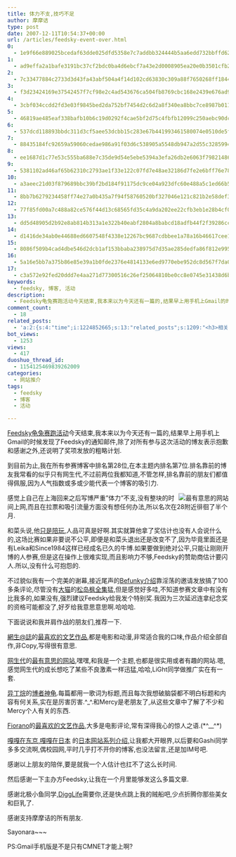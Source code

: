 ```yaml
---
title: 体力不支,技巧不足
author: 摩摩诘
type: post
date: 2007-12-11T10:54:37+00:00
url: /articles/feedsky-event-over.html
0:
  - 1e9f66e889025bcedaf63dde025dfd5358e7c7addbb324444b5aa6edd732bbffd6259efd2f2d12c78fa71880432c32ec
1:
  - ad9effa2a1bafe3191bc37cf2bdc0ba4d6ebcf7a43e2d0008905ea20e0b3501cfb2aa7a359420d3da4a3d149afb5ef4d
2:
  - 7c33477884c2733d3d43fa43abf504a4f14d102cd63830c309a88f7650268ff184421a44d659aa8830757c83bdd16c40
3:
  - f3d23424169e37542457f7cf98e2c4ad543676ca504fb8769cbc168e2439e676ad9f451b876679226bb44fe597570b2c
4:
  - 3cbf034ccdd2fd3e03f9845bed2da752bf7454d2c6d2a8f340ea8bbc7ce8987b011be926d51e4a2034c1c5e41e37bda6
5:
  - 46819ae485eaf338bafb10b6c19d0292f4cae5bf2d75c4fbfb12099c250aebc90dc993434fdb4d4e6b81028530ce7838
6:
  - 537dcd118893bbdc311d3cf5aee53dcbb15c283e67b441993461580074e0510de5f9d30ba8cb947348beb608b0792ec8
7:
  - 88435184fc92659a59060cedae986a91f03d6c538905a5548db947a2d55c3285994fbd8d19f21013e6e651f45d40d8e7
8:
  - ee1687d1c77e53c555ba688e7c35de9d54e5ebe5394a3efa26db2e6063f798214862da54fb228f8f48efcbfa99cc1e33
9:
  - 5381102ad46af65b62310c2793ae1f33e122c07fd7e48ae32186d7fe2e6bff76e78a50e2b85d7ec1465ab98aebec77d6
10:
  - a3aeec21d03f879689bbc39bf2bd184f91175dc9ce04a923dfc60e488a5c1ed66b5aa2949c5b8a284d43c5ac6119d43c
11:
  - 8bb7b6279234458ff74e27a0b435a7f94f58760520bf327046e121c821b2e58def3a9224ba9e67d87fb82fb074687cf4
12:
  - 77f85fd00a7c488a82ce576f44d13c68565fd35c4a9da202ee22cfb3eb1e28b4cf09c5410854489ab1d3dcecc00a33f3
13:
  - dd5d48905d2b92e8ab814b313a1e322b40eabf2804a8babcd18adfb44f2f39286cc850006d0ddd6367b96f289bb2a3d4
14:
  - d1416de34ab0e44688ed6607548f4338e12267bc9687cdbbee1a78a16b46617cee14317fa0915b775a70ae807fdd7c47
15:
  - 8086f509b4cad4dbe546d2dcb1af153bbaba238975d7d35ae285dedfa86f812e9956292d1ddefeb4e92e9c7bd4d5414d
16:
  - 5a16e5bb7a375b86e85e39a1b0fde2376e4814133e6ed9770ebe952dc8d567f7da0ba8729781048d7078a386582c9a4e
17:
  - c3a572e92fed20ddd7e4aa271d77300516c26ef25064810be0cc8e0745e31438d6bfa28ebd748ab5210e4472e3a6251a
keywords:
  - feedsky, 博客, 活动
description:
  - Feedsky龟兔赛跑活动今天结束,我本来以为今天还有一篇的,结果早上用手机上Gmail的时候发现了Feedsky的通知邮件,除了对所有参与这次活动的博友表示抱歉和感谢之外,还说明了奖项发放的粗略计划.
comment_count:
  - 18
related_posts:
  - 'a:2:{s:4:"time";i:1224852665;s:13:"related_posts";s:1209:"<h3>相关日志</h3><ul class="related_post"><li><a href="http://www.digglife.cn/articles/say-hello.html" title="回来打个招呼">回来打个招呼</a></li><li><a href="http://www.digglife.cn/articles/my-blog-sever-provider.html" title="谈谈DiggLife所在的服务器">谈谈DiggLife所在的服务器</a></li><li><a href="http://www.digglife.cn/articles/can-not-modify-category-slug.html" title="Wordpress无法编辑分类缩略名(Slug)的解决">Wordpress无法编辑分类缩略名(Slug)的解决</a></li><li><a href="http://www.digglife.cn/articles/alternative-for-windows-live-writer-juziyue.html" title="菊子曰博客离线编辑器Alpha 3 SP1评测">菊子曰博客离线编辑器Alpha 3 SP1评测</a></li><li><a href="http://www.digglife.cn/articles/air-applications-for-bloggers.html" title="适合博客使用的7个Adobe AIR程序">适合博客使用的7个Adobe AIR程序</a></li><li><a href="http://www.digglife.cn/articles/feedsky-event-center.html" title="Feedsky话题营销规则变化:可申请话题">Feedsky话题营销规则变化:可申请话题</a></li><li><a href="http://www.digglife.cn/articles/bye-yo2.html" title="DiggLife搬迁完毕">DiggLife搬迁完毕</a></li></ul>";}'
bot_views:
  - 1253
views:
  - 417
duoshuo_thread_id:
  - 1154125469839262009
categories:
  - 网站推介
tags:
  - feedsky
  - 博客
  - 活动

---
```

<a href="http://www.feedsky.com/challenge/" target="_blank">Feedsky龟兔赛跑活动</a>今天结束,我本来以为今天还有一篇的,结果早上用手机上Gmail的时候发现了Feedsky的通知邮件,除了对所有参与这次活动的博友表示抱歉和感谢之外,还说明了奖项发放的粗略计划.

<p dragover="true">
  到目前为止,我在所有参赛博客中排名第28位,在本主题内排名第7位.排名靠前的博友我常看的似乎只有网生代,不过前两位我都知道,不管怎样,排名靠前的朋友们都值得佩服,因为人气指数或多或少能代表一个博客的吸引力.
</p>

<p dragover="true">
  <!--more-->
</p>

<p dragover="true">
  <a href="https://www.digglife.net/wp-content/uploads/3/379/2007/12/huodong_01.gif" title="最有意思的网站"><img src="https://www.digglife.net/wp-content/uploads/3/379/2007/12/huodong_01.gif" alt="最有意思的网站" align="right" /></a>感觉上自己在上海回来之后写博严重&#8221;体力&#8221;不支,没有整块的时间上网,而且在拉票和吸引流量方面没有想任何办法,所以名次在28附近徘徊了半个月.
</p>

和菜头说,他<a href="http://www.hecaitou.com/?p=2570" target="_blank">只是陪玩</a>,人品可真是好啊.其实就算他拿了奖估计也没有人会说什么的,这场比赛如果非要说不公平,即便是和菜头退出还是改变不了,因为毕竟里面还是有Leika和Since1984这样已经成名已久的牛博.如果要做到绝对公平,只能让刚刚开博的人参赛,但是这在操作上很难实现,而且影响力不够,Feedsky的赞助商估计要闪人.所以,没有什么可抱怨的.

不过貌似我有一个完美的谢幕,接近尾声的<a href="http://www.feedsky.com/challenge/user.html?u=ba787385" title="将照片卡通化:Befunky" target="_blank">Befunky介绍</a>靠淫荡的邀请发放搞了100多条评论,尽管没有<a href="http://caitou.com/" title="大猫" target="_blank">大猫</a>的[松岛枫全集][1]猛,但是感觉好多哇,不知道参赛文章中有没有比我多的,如果没有,强烈建议Feedsky给我发个特别奖.我因为三次延迟连拿纪念奖的资格可能都没了,好歹给我意思意思啊.哈哈哈.

下面说说和我并肩作战的朋友们,推荐一下.

<a href="http://zeuscn.net/" target="_blank">網生@誌</a>的<a href="http://www.feedsky.com/challenge/user.html?u=ba787385" target="_blank">最喜欢的文艺作品</a>,都是电影和动漫,非常适合我的口味,作品介绍全部自作,非Copy,写得很有意思.

<a href="http://www.weborn.org/" title="网生代" target="_blank">网生代</a>的<a href="http://www.feedsky.com/challenge/user.html?u=ec102a28" target="_blank">最有意思的网站</a>,嘿嘿,和我是一个主题,也都是很实用或者有趣的网站.嗯,感觉网生代的成长想吃了某些不良激素一样迅猛,哈哈,LiGht同学做推广实在有一套.

<a href="http://phinx.cn/" target="_blank">异丁烷</a>的<a href="http://www.feedsky.com/challenge/user.html?u=c1f9d06a" target="_blank">博者神龟</a>.每篇都用一歌词为标题,而且每次我想破脑袋都不明白标题和内容有何关系,实在是厉害厉害.^_^.和Mercy是老朋友了,从这些文章中了解了不少和Mercy个人有关的东西.

<a href="http://www.gtalkme.com/" target="_blank">Fiorano</a>的<a href="http://www.feedsky.com/challenge/user.html?u=747a51d0" target="_blank">最喜欢的文艺作品</a>,大多是电影评论,常有深得我心的惊人之语.(\*^__^\*)

<a href="http://www.hokaka.com/" target="_blank">嘎嘎在东京,嘎嘎在日本</a> 的[日本网站系列介绍,][2]让我都大开眼界,以后要和Gashi同学多多交流啊,偶校园网,平时几乎打不开你的博客,也没法留言,还是加IM号吧.

感谢以上朋友的陪伴,要是就我一个人估计也扛不了这么长时间.

然后感谢一下主办方Feedsky,让我在一个月里能够发这么多篇文章.

感谢北极小鱼同学,[DiggLife][3]需要你,还是快点跳上我的贼船吧,少点折腾你那些美女和巨乳了.

感谢支持摩摩诘的所有朋友.

Sayonara~~~

PS:Gmail手机版是不是只有CMNET才能上啊?

 [1]: http://caitou.com/archives/kaede-matushima-bt-download/
 [2]: http://www.feedsky.com/challenge/user.html?u=5f9333a6
 [3]: https://www.digglife.net "DiggLife"
